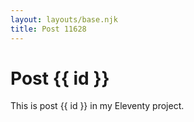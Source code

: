 ```yaml
---
layout: layouts/base.njk
title: Post 11628
---
```


# Post {{ id }}

This is post {{ id }} in my Eleventy project.
